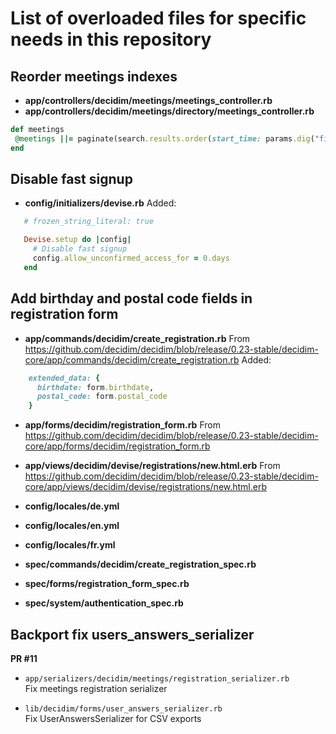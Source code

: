 # List of overloaded files for specific needs in this repository

## Reorder meetings indexes
- **app/controllers/decidim/meetings/meetings_controller.rb**
- **app/controllers/decidim/meetings/directory/meetings_controller.rb**
```ruby
def meetings
 @meetings ||= paginate(search.results.order(start_time: params.dig("filter", "date")&.include?("past") ? :desc : :asc))
end
```

## Disable fast signup 
- **config/initializers/devise.rb**
Added:

```ruby
   # frozen_string_literal: true

   Devise.setup do |config|
     # Disable fast signup
     config.allow_unconfirmed_access_for = 0.days
   end
```

## Add birthday and postal code fields in registration form
 - **app/commands/decidim/create_registration.rb**
From https://github.com/decidim/decidim/blob/release/0.23-stable/decidim-core/app/commands/decidim/create_registration.rb
Added:
```ruby
    extended_data: {
      birthdate: form.birthdate,
      postal_code: form.postal_code
    }
```

 - **app/forms/decidim/registration_form.rb**
 From https://github.com/decidim/decidim/blob/release/0.23-stable/decidim-core/app/forms/decidim/registration_form.rb

 - **app/views/decidim/devise/registrations/new.html.erb**
From https://github.com/decidim/decidim/blob/release/0.23-stable/decidim-core/app/views/decidim/devise/registrations/new.html.erb

 - **config/locales/de.yml**
 - **config/locales/en.yml**
 - **config/locales/fr.yml**
 - **spec/commands/decidim/create_registration_spec.rb**
 - **spec/forms/registration_form_spec.rb**
 - **spec/system/authentication_spec.rb**
## Backport fix users_answers_serializer
**PR #11**
* `app/serializers/decidim/meetings/registration_serializer.rb`  
Fix meetings registration serializer
  
* `lib/decidim/forms/user_answers_serializer.rb`  
Fix UserAnswersSerializer for CSV exports
